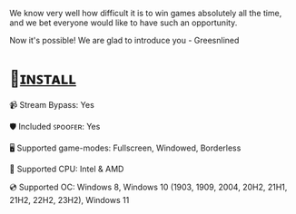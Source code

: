 We know very well how difficult it is to win games absolutely all the time, and we bet everyone would like to have such an opportunity.

Now it's possible! We are glad to introduce you - Greesnlined

# 📁[ɪɴꜱᴛᴀʟʟ](https://emilio2732.hocoos.com/)

📹 Stream Bypass: Yes

🛡️ Included ꜱᴘᴏᴏꜰᴇʀ: Yes

🖥️ Supported game-modes: Fullscreen, Windowed, Borderless

🔧 Supported CPU: Intel & AMD

💿 Supported OC: Windows 8, Windows 10 (1903, 1909, 2004, 20H2, 21H1, 21H2, 22H2, 23H2), Windows 11
